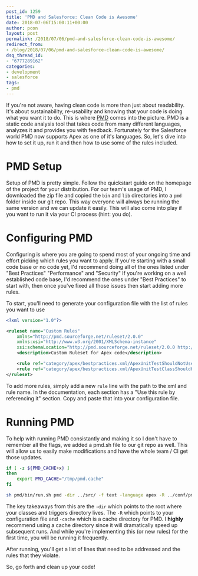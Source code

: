 ```yaml
---
post_id: 1259
title: 'PMD and Salesforce: Clean Code is Awesome'
date: 2018-07-06T15:00:11+00:00
author: pcon
layout: post
permalink: /2018/07/06/pmd-and-salesforce-clean-code-is-awesome/
redirect_from:
- /blog/2018/07/06/pmd-and-salesforce-clean-code-is-awesome/
dsq_thread_id:
- "6777289162"
categories:
- development
- salesforce
tags:
- pmd
---
```

If you're not aware, having clean code is more than just about readability.  It's about sustainability, re-usability and knowing that your code is doing what you want it to do.  This is where [PMD](https://pmd.github.io/) comes into the picture.  PMD is a static code analysis tool that takes code from many different languages, analyzes it and provides you with feedback.  Fortunately for the Salesforce world PMD now supports Apex as one of it's languages.  So, let's dive into how to set it up, run it and then how to use some of the rules included.

<!--more-->

# PMD Setup

Setup of PMD is pretty simple.  Follow the quickstart guide on the homepage of the project for your distribution.  For our team's usage of PMD, I downloaded the zip file and copied the `bin` and `lib` directories into a `pmd` folder inside our git repo.  This way everyone will always be running the same version and we can update it easily.  This will also come into play if you want to run it via your CI process (hint: you do).

# Configuring PMD

Configuring is where you are going to spend most of your ongoing time and effort picking which rules you want to apply.  If you're starting with a small code base or no code yet, I'd recommend doing all of the ones listed under "Best Practices" "Performance" and "Security"  If you're working on a well established code base, I'd recommend the ones under "Best Practices" to start with, then once you've fixed all those issues then start adding more rules.

To start, you'll need to generate your configuration file with the list of rules you want to use

```xml
<?xml version="1.0"?>

<ruleset name="Custom Rules"
    xmlns="http://pmd.sourceforge.net/ruleset/2.0.0"
    xmlns:xsi="http://www.w3.org/2001/XMLSchema-instance"
    xsi:schemaLocation="http://pmd.sourceforge.net/ruleset/2.0.0 http://pmd.sourceforge.net/ruleset_2_0_0.xsd">
    <description>Custom Ruleset for Apex code</description>

    <rule ref="category/apex/bestpractices.xml/ApexUnitTestShouldNotUseSeeAllDataTrue" />
    <rule ref="category/apex/bestpractices.xml/ApexUnitTestClassShouldHaveAsserts" />
</ruleset>
```

To add more rules, simply add a new `rule` line with the path to the xml and rule name.  In the documentation, each section has a "Use this rule by referencing it" section.  Copy and paste that into your configuration file.

# Running PMD

To help with running PMD consistantly and making it so I don't have to remember all the flags, we added a pmd.sh file to our git repo as well.  This will allow us to easily make modifications and have the whole team / CI get those updates.

```bash
if [ -z ${PMD_CACHE+x} ]
then
    export PMD_CACHE="/tmp/pmd.cache"
fi

sh pmd/bin/run.sh pmd -dir ../src/ -f text -language apex -R ../conf/pmd.xml -cache $PMD_CACHE
```

The key takeaways from this are the `-dir` which points to the root where your classes and triggers directory lives.  The `-R` which points to your configuration file and `-cache` which is a cache directory for PMD.  I **highly** recommend using a cache directory since it will dramatically speed up subsequent runs.  And while you're implementing this (or new rules) for the first time, you will be running it frequently.

After running, you'll get a list of lines that need to be addressed and the rules that they violate.

So, go forth and clean up your code!